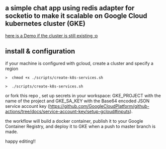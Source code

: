 ## a simple chat app using redis adapter for socketio to make it scalable on Google Cloud kubernetes cluster (GKE)

[here is a Demo if the cluster is still existing :p](https://k8s.itqan.link)

## install & configuration

if your machine is configured with gcloud, create a cluster and specify a region

`>  chmod +x ./scripts/create-k8s-services.sh`

`>  ./scripts/create-k8s-services.sh`

or fork this repo ,  set up secrets in your workspace: GKE_PROJECT with the name of the project and GKE_SA_KEY with the Base64 encoded JSON service account key (https://github.com/GoogleCloudPlatform/github-actions/tree/docs/service-account-key/setup-gcloud#inputs).

the workflow will build a docker container, publish it to your Google Container Registry, and deploy it to GKE when a push to master branch is made.

happy editing!!



